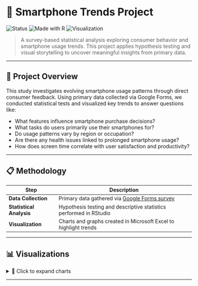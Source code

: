 # 📱 Smartphone Trends Project

![Status](https://img.shields.io/badge/status-Completed-brightgreen)
![Made with R](https://img.shields.io/badge/made%20with-R-blue)
![Visualization](https://img.shields.io/badge/visualized%20in-Excel-orange)

> A survey-based statistical analysis exploring consumer behavior and smartphone usage trends. This project applies hypothesis testing and visual storytelling to uncover meaningful insights from primary data.

---

## 🧠 Project Overview

This study investigates evolving smartphone usage patterns through direct consumer feedback. Using primary data collected via Google Forms, we conducted statistical tests and visualized key trends to answer questions like:

- What features influence smartphone purchase decisions?
- What tasks do users primarily use their smartphones for?
- Do usage patterns vary by region or occupation?
- Are there any health issues linked to prolonged smartphone usage?
- How does screen time correlate with user satisfaction and productivity?

---

## 📋 Methodology

| Step | Description |
|------|-------------|
| **Data Collection** | Primary data gathered via [Google Forms survey](https://forms.gle/82FkHuSPx5FbxMEY9) |
| **Statistical Analysis** | Hypothesis testing and descriptive statistics performed in RStudio |
| **Visualization** | Charts and graphs created in Microsoft Excel to highlight trends |

---

## 📊 Visualizations

<details>
  <summary>📸 Click to expand charts</summary>
  
Bar chart of age-wise usage of smartphone
<p align="center">
  <img src="visuals/bar_chart1.png" alt="Survey Chart" width="400"/>
</p>
 
Pie chart showing reasons of smartphone adoption
<p align="center">
  <img src="visuals/pie_chart.png" alt="pie-chart" width="400"/>
</p>
 
Bar chart showing impact on well-being
<p align="center">
  <img src="visuals/bar_chart2.png" alt="Survey Chart" width="400"/>
</p>
 

</details>

---


